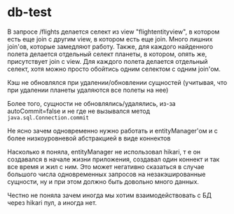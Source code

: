 # db-test
В запросе /flights делается селект из view "flightentityview", в котором есть еще join с другим view, 
в котором есть еще join. Много лишних join'ов, которые замедляют работу. Также, для каждого найденного полета
делается отдельный селект планеты, в котором, опять же, присутствует join с view.
Для каждого полета делается отдельный селект, хотя можно просто обойтись одним селектом с одним join'ом.
    
Кэш не обновлялся при удалении/обновлении сущностей (учитывая, что при удалении планеты удаляются все полеты на нее)

Более того, сущности не обновлялись/удалялись, из-за autoCommit=false и не где не вызывался метод `java.sql.Connection.commit` 

Не ясно зачем одновременно нужно работать и entityManager'ом и с более низкоуровневой абстракцией в виде коннектов

Насколько я поняла, entityManager не использовал hikari, т е он создавался в начале жизни приложения,
создавал один коннект и так все время и жил с ним. Это может негативно сказаться в случае большого числа
 одновременных запросов на незакэшированные сущности, ну и при этом должно быть довольно много данных.
 
 Честно не поняла зачем иногда мы хотим взаимодействовать с БД через hikari пул, а иногда нет.
 
 
 
   